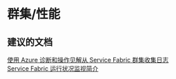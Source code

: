 <properties
    pageTitle="cluster/performance"
    description="群集/性能"
    service="microsoft.servicefabric"
    resource="clusters"
    authors="aashu"
    displayOrder=""
    selfHelpType="generic"
    supportTopicIds="32449693"
    resourceTags=""
    productPesIds="15842"
    cloudEnvironments="public"
/>


# 群集/性能

## **建议的文档**
[使用 Azure 诊断和操作见解从 Service Fabric 群集收集日志](https://azure.microsoft.com/documentation/articles/service-fabric-diagnostics-how-to-setup-wad-operational-insights/)<br>
[Service Fabric 运行状况监视简介](https://azure.microsoft.com/documentation/articles/service-fabric-health-introduction/)



<!--HONumber=Jul16_HO4-->


